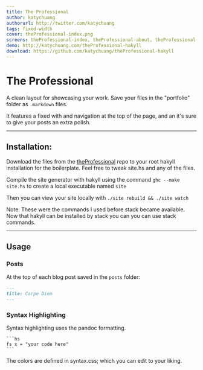```yaml
---
title: The Professional
author: katychuang
authorurl: http://twitter.com/katychuang
tags: fixed-width
cover: theProfessional-index.png
screens: theProfessional-index, theProfessional-about, theProfessional-archive, theProfessional-contact, theProfessional-index
demo: http://katychuang.com/theProfessional-hakyll
download: https://github.com/katychuang/theProfessional-hakyll
---
```


# The Professional

A clean layout for showcasing your work. Save your files in the "portfolio" folder as `.markdown` files. 

It features a fixed with and navigation at the top of the page, and an it's sure to give your posts an extra polish.


---

## Installation:

Download the files from the [theProfessional](https://github.com/katychuang/theProfessional-hakyll) repo to your root hakyll installation for the boilerplate. Feel free to tweak site.hs and any of the files.

Compile the site generator with hakyll using the command `ghc --make site.hs` to create a local executable named `site`

Then you can view your site locally with `./site rebuild && ./site watch`

Note: These were the commands I used before stack became available. Now that hakyll can be installed by stack you can you can use stack commands.

---

## Usage

### **Posts**

At the top of each blog post saved in the `posts` folder: 

```markdown
---
title: Carpe Diem
---
```


### **Syntax Highlighting**

Syntax highlighting uses the pandoc formatting.

    ```hs
	fs x = "your code here"
    ```

The colors are defined in syntax.css; which you can edit to your liking.




